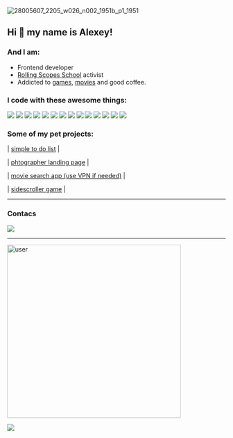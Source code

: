 
![28005607_2205_w026_n002_1951b_p1_1951](https://user-images.githubusercontent.com/72075841/212312220-3097c061-8c9f-4970-aa79-fe67cdd5b6c3.jpeg)

## Hi 👋 my name is **Alexey**!


### And I am:


- Frontend developer
- [Rolling Scopes School](https://rs.school/) activist  
- Addicted to [games](https://rolling-scopes-school.github.io/turn2river-JSFEPRESCHOOL/js-random-game/), [movies](https://rolling-scopes-school.github.io/turn2river-JSFEPRESCHOOL/js-movie-app/) and good coffee.


### I code with these awesome things:


![](https://img.shields.io/badge/-HTML-black?style=for-the-badge&logo=HTML5&logoColor=red)
![](https://img.shields.io/badge/-CSS-black?style=for-the-badge&logo=CSS3&logoColor=blue)
![](https://img.shields.io/badge/-Sass-black?style=for-the-badge&logo=Sass&logoColor=pink)
![](https://img.shields.io/badge/-JavaScript-black?style=for-the-badge&logo=JavaScript&logoColor=yellow)
![](https://img.shields.io/badge/-TypeScript-black?style=for-the-badge&logo=TypeScript&logoColor=blue)
![](https://img.shields.io/badge/-React-black?style=for-the-badge&logo=React&logoColor=cyan)
![](https://img.shields.io/badge/-Redux-black?style=for-the-badge&logo=Redux&logoColor=magenta)
![](https://img.shields.io/badge/-Mobx-black?style=for-the-badge&logo=mobx&logoColor=orange)
![](https://img.shields.io/badge/-Styled_Components-black?style=for-the-badge&logo=styled-components&logoColor=pink)
![](https://img.shields.io/badge/-Webpack-black?style=for-the-badge&logo=webpack&logoColor=lightblue)
![](https://img.shields.io/badge/-Git-black?style=for-the-badge&logo=Git&logoColor=tomato)
![](https://img.shields.io/badge/-GitHub-black?style=for-the-badge&logo=GitHub&logoColor=white)
![](https://img.shields.io/badge/-MongoDB-black?style=for-the-badge&logo=mongodb&logoColor=lime)
![](https://img.shields.io/badge/-Node.JS-black?style=for-the-badge&logo=Node.JS&logoColor=lime)


### Some of my pet projects:

| [simple to do list](https://turn2river.github.io/legendary-carnival/) |

| [phtographer landing page](https://turn2river.github.io/photographer-portfolio-landing/) |

| [movie search app (use VPN if needed)](https://turn2river.github.io/movie-search-app/) |

| [sidescroller game](https://rolling-scopes-school.github.io/turn2river-JSFEPRESCHOOL/js-random-game/) |


---


### Contacs

[![](https://img.shields.io/badge/-LinkedIn-blue?logo=linkedin&logoColor=white&style=for-the-badge)](https://www.linkedin.com/in/turn2river/)

---

<img src="https://user-images.githubusercontent.com/72075841/212335840-3e807600-6092-4e6a-867e-df7b2d6f34f7.gif" alt="user" width="400"/>

![](https://www.codewars.com/users/turn2river/badges//large) 



<!--
**turn2river/turn2river** is a ✨ _special_ ✨ repository because its `README.md` (this file) appears on your GitHub profile.

Here are some ideas to get you started:

- 🔭 I’m currently working on ...
- 🌱 I’m currently learning ...
- 👯 I’m looking to collaborate on ...
- 🤔 I’m looking for help with ...
- 💬 Ask me about ...
- 📫 How to reach me: ...
- 😄 Pronouns: ...
- ⚡ Fun fact: ...
-->
